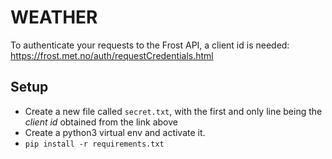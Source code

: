 # WEATHER

To authenticate your requests to the Frost API, a client id is needed:
https://frost.met.no/auth/requestCredentials.html

## Setup
- Create a new file called <code>secret.txt</code>, with the first and only line being the _client id_ obtained from the link above
- Create a python3 virtual env and activate it.
- <code>pip install -r requirements.txt</code>
